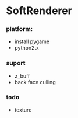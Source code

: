 # SoftRenderer

### platform:
 * install pygame
 * python2.x

### suport
 * z_buff
 * back face culling
 
### todo
 * texture
